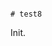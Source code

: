                                                                                                                                                                                                                                                                                       # test8

Init.
